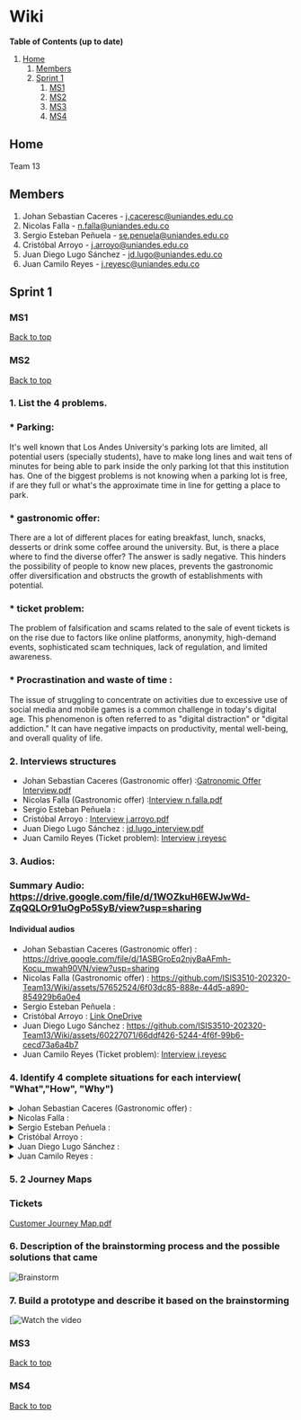 # Wiki

**Table of Contents (up to date)**
1. [Home](#Home)
    1. [Members](#Members)
    1. [Sprint 1](#Sprint-1)
        1. [MS1](#MS1)
        2. [MS2](#MS2)
        3. [MS3](#MS3)
        4. [MS4](#MS4)

## Home
Team 13

## Members
1. Johan Sebastian Caceres - j.caceresc@uniandes.edu.co
2. Nicolas Falla - n.falla@uniandes.edu.co
3. Sergio Esteban Peñuela - se.penuela@uniandes.edu.co
4. Cristóbal Arroyo - j.arroyo@uniandes.edu.co
5. Juan Diego Lugo Sánchez - jd.lugo@uniandes.edu.co
6. Juan Camilo Reyes - j.reyesc@uniandes.edu.co

## Sprint 1

### MS1
[Back to top](#Wiki)

   

### MS2
[Back to top](#Wiki)

### 1. List the 4 problems.
   ### * Parking:
   It's well known that Los Andes University's parking lots are limited, all potential users (specially students), have to make long lines and wait tens of minutes for being able to park inside the only parking lot that this institution has. One of the biggest problems is not knowing when a parking lot is free, if are they full or what's the approximate time in line for getting a place to park. 
   ### * gastronomic offer:
   There are a lot of different places for eating breakfast, lunch, snacks, desserts or drink some coffee around the university. But, is there a place where to find the diverse offer? The answer is sadly negative. This hinders the possibility of people to know new places, prevents the gastronomic offer diversification and obstructs the growth of establishments with potential. 
   ### * ticket problem:
   The problem of falsification and scams related to the sale of event tickets is on the rise due to factors like online platforms, anonymity, high-demand events, sophisticated scam techniques, lack of regulation, and limited awareness. 
   ### * Procrastination and waste of time :
The issue of struggling to concentrate on activities due to excessive use of social media and mobile games is a common challenge in today's digital age. This phenomenon is often referred to as "digital distraction" or "digital addiction." It can have negative impacts on productivity, mental well-being, and overall quality of life. 


### 2. Interviews structures

* Johan Sebastian Caceres (Gastronomic offer) :[Gatronomic Offer Interview.pdf](https://github.com/ISIS3510-202320-Team13/Wiki/files/12385124/Gatronomic.Offer.Interview.pdf)
* Nicolas Falla (Gastronomic offer) :[Interview n.falla.pdf](https://github.com/ISIS3510-202320-Team13/Wiki/files/12386322/Interview.n.falla.pdf)
* Sergio Esteban Peñuela :
* Cristóbal Arroyo : [Interview j.arroyo.pdf](https://github.com/ISIS3510-202320-Team13/Wiki/files/12386916/InterviewFormat.pdf)
* Juan Diego Lugo Sánchez : [jd.lugo_interview.pdf](https://github.com/ISIS3510-202320-Team13/Wiki/files/12387123/jd.lugo_interview.pdf)
* Juan Camilo Reyes (Ticket problem): [Interview j.reyesc](https://github.com/ISIS3510-202320-Team13/Wiki/files/12386953/Ticket.App.Interview.Format.pdf)


### 3. Audios:

### Summary Audio: https://drive.google.com/file/d/1WOZkuH6EWJwWd-ZqQQLOr91uOgPo5SyB/view?usp=sharing

#### Individual audios
* Johan Sebastian Caceres (Gastronomic offer) : https://drive.google.com/file/d/1ASBGroEq2njyBaAFmh-Kocu_mwah90VN/view?usp=sharing
* Nicolas Falla (Gastronomic offer) :
https://github.com/ISIS3510-202320-Team13/Wiki/assets/57652524/6f03dc85-888e-44d5-a890-854929b6a0e4
* Sergio Esteban Peñuela :
* Cristóbal Arroyo : [Link OneDrive](https://uniandes-my.sharepoint.com/:u:/g/personal/j_arroyo_uniandes_edu_co/EXK60GLtOKpPibyIoWznOgwBiefkM1RxeIsslamBrYn9Fw?e=GSO4eU)
* Juan Diego Lugo Sánchez : https://github.com/ISIS3510-202320-Team13/Wiki/assets/60227071/66ddf426-5244-4f6f-99b6-cecd73a6a4b7
* Juan Camilo Reyes (Ticket problem): [Interview j.reyesc](https://uniandes-my.sharepoint.com/:v:/g/personal/j_reyesc_uniandes_edu_co/ESFKjyKcpf9BtlOtoPM3NoIB-qzd_-fe-hz8asmvuuCa5A?e=tYVaQb)

### 4. Identify 4 complete situations for each interview( "What","How", "Why")

<details>
<summary>
Johan Sebastian Caceres (Gastronomic offer) :
</summary>

</details>
  
<details>
<summary>
Nicolas Falla :
</summary>
  
| Situation | What? | How? | Why? | Who? |
| --------- | ----- | ---- | ---- | ---- |
| 1 | Students don't have a way to find out about new restaurants | They have a fear of missing out on new restaurants | The only way to get recomendations are by having friends tell that there is a new restaurant that you should try out. Marketing campaigns for new restaurants aren't that good. | Uniandes Students |
| 2 | Students tend to always eat at the same restaurants | They are fairly satisfied with the restaurants they frequent but they are constantly searching for new options | It's very hard to find new restaurants that are good | Uniandes students |
| 3 | Students rarely try out new restaurants without having some type of incentive to do so | Students are often unsatisfied when they try out new restaurants that haven't been previously recommended by someone the know | Trying out a new restaurant is often a 50/50 chance where you either make a new finding or feel like you just lost money | Uniandes students |
| 4 | Local owners have dwindling costumers | Restaurant owners that start out are frustrated at the low income that their buisness has | There is no real way to market a new restaurant other than giving out flyers to potential costumers and hoping that they come by | Restaurant owners |

</details>

<details>
<summary>
Sergio Esteban Peñuela :
</summary>

</details>

<details>
<summary>
Cristóbal Arroyo :
</summary>

| Situation | What? | How? | Why? | Who? |
| --------- | ----- | ---- | ---- | ---- |
| 1 | The person is trying to concentrate in his work, but is distracted by apps in his phone | The apps show them notifications of new messages or content or it's just distracted by reflex action | Because these apps would give more gratification to the brain than working or studying | A particual individual |
| 2 | When trying to sleep, the person would check his phone and delay the sleep hour for a lot of time | The person engages with their phone, possibly browsing social media watching videos or posts, and getting catched by the next one | The phone's screen emits blue light that suppresses melatonin production, making it harder to fall asleep; curiosity and habit of not sleeping withouth checking the phone also contribute | A particular individual |
| 3 | When checking apps, the person often wastes a lot of than half an hour on irrelevant content | Scrolling through posts or videos that trigger immediate reactions and curiosity | The platform is designed to be addictive, encouraging endless scrolling and providing intermittent rewards, keeping users engaged | A particular individual |
| 4 | The person avoids focusing on daily tasks | Engaging in activities that provide immediate pleasure or distraction, like browsing social media or watching videos | Tasks might feel challenging and not gratifying, and distractions offer a quick escape from discomfort or boredom | A particular individual |

</details>

<details>
<summary>
Juan Diego Lugo Sánchez :
</summary>
</details>

<details>
<summary>
Juan Camilo Reyes :
</summary>

| Situation | What? | How? | Why? | Who? |
| --------- | ----- | ---- | ---- | ---- |
| 1 | People who want to attend an event don't have a secure way of buying resale tickets when the official sale is over | They feel insecure when buying resale tickets | The possibility of getting scammed is very high | Resale ticket buyers |
| 2 | No one has clear guidelines of what a scam looks like | Identifying a scam has become very difficult as scammers change methods and adapt | Increased awareness also leads to evolving scamming strategies | Resale ticket buyers |
| 3 | There is no way to ensure the payment and reception of the ticket with this type of transaction | When you send the ticket or make the payment, there is no way to revert the transaction if one of the parties breaches the agreement | This way, buyers and sellers can ensure the safety of the money and the tickets, and the fulfillment of the transaction | Resale ticket sellers and buyers |
| 4 | Ensuring the transaction is secure can be more expensive | When you set up a middleman to monitor the transaction, the cost will go up due to their involvement | There needs to be a payment to the entity that will mediate the purchase | Resale ticket transaction middlemen |

</details>

### 5. 2 Journey Maps
### Tickets
 [Customer Journey Map.pdf](https://github.com/ISIS3510-202320-Team13/Wiki/files/12387026/Customer.Journey.Map.pdf)

### 6. Description of the brainstorming process and the possible solutions that came 
![Brainstorm](https://github.com/ISIS3510-202320-Team13/Wiki/assets/89409633/61635baa-cdcd-425f-bf52-cb9e61b75ef8)


### 7. Build a prototype and describe it based on the brainstorming
[![Watch the video](https://github.com/ISIS3510-202320-Team13/Wiki/assets/60227071/e296afc8-484d-4686-85a7-a831600e875f)

### MS3
[Back to top](#Wiki)

### MS4
[Back to top](#Wiki)

